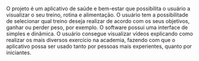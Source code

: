 O projeto é um aplicativo de saúde e bem-estar que possibilita o usuário a visualizar o seu treino, rotina e alimentação.
O usuário tem a possibilitade de selecionar qual treino deseja realizar de acordo com os seus objetivos, ganhar ou perder peso, por exemplo.
O software possui uma interface de simples e dinâmica.
O usuário consegue visualizar vídeos explicando como realizar os mais diversos exercício na academia, fazendo com que o aplicativo possa ser usado tanto por pessoas mais experientes, quanto por iniciantes.
